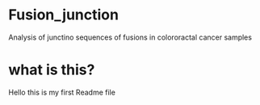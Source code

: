# Fusion_junction
Analysis of junctino sequences of fusions in colororactal cancer samples

# what is this?
Hello this is my first Readme file
